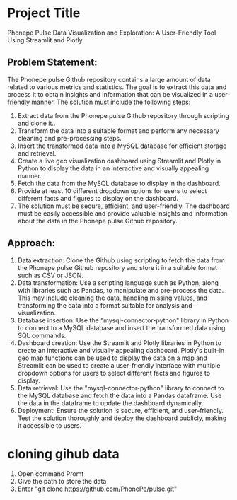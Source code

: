 # Project Title
Phonepe Pulse Data Visualization and Exploration: A User-Friendly Tool Using Streamlit and Plotly
## Problem Statement:
The Phonepe pulse Github repository contains a large amount of data related to various metrics and statistics. The goal is to extract this data and process it to obtain insights and information that can be visualized in a user-friendly manner.
The solution must include the following steps:
1. Extract data from the Phonepe pulse Github repository through scripting and clone it..
2. Transform the data into a suitable format and perform any necessary cleaning and pre-processing steps.
3. Insert the transformed data into a MySQL database for efficient storage and retrieval.
4. Create a live geo visualization dashboard using Streamlit and Plotly in Python to display the data in an interactive and visually appealing manner.
5. Fetch the data from the MySQL database to display in the dashboard.
6. Provide at least 10 different dropdown options for users to select different facts and figures to display on the dashboard.
7. The solution must be secure, efficient, and user-friendly. The dashboard must be easily accessible and provide valuable insights and information about the data in the Phonepe pulse Github repository.

## Approach:
1. Data extraction: Clone the Github using scripting to fetch the data from the Phonepe pulse Github repository and store it in a suitable format such as CSV or JSON.
2. Data transformation: Use a scripting language such as Python, along with libraries such as Pandas, to manipulate and pre-process the data. This may include cleaning the data, handling missing values, and transforming the data into a format suitable for analysis and visualization.
3. Database insertion: Use the "mysql-connector-python" library in Python to connect to a MySQL database and insert the transformed data using SQL commands.
4. Dashboard creation: Use the Streamlit and Plotly libraries in Python to create an interactive and visually appealing dashboard. Plotly's built-in geo map functions can be used to display the data on a map and Streamlit can be used to create a user-friendly interface with multiple dropdown options for users to select different facts and figures to display.
5. Data retrieval: Use the "mysql-connector-python" library to connect to the MySQL database and fetch the data into a Pandas dataframe. Use the data in the dataframe to update the dashboard dynamically.
6. Deployment: Ensure the solution is secure, efficient, and user-friendly. Test the solution thoroughly and deploy the dashboard publicly, making it accessible to users.

# cloning gihub data
1. Open command Promt
2. Give the path to store the data
3. Enter "git clone https://github.com/PhonePe/pulse.git"
